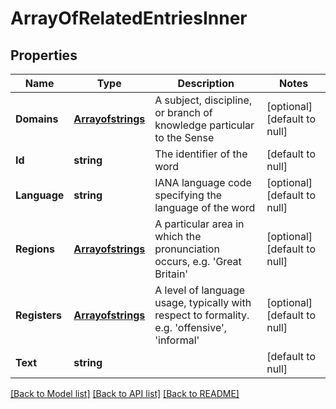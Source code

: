 # ArrayOfRelatedEntriesInner

## Properties
Name | Type | Description | Notes
------------ | ------------- | ------------- | -------------
**Domains** | [**Arrayofstrings**](arrayofstrings.md) | A subject, discipline, or branch of knowledge particular to the Sense | [optional] [default to null]
**Id** | **string** | The identifier of the word | [default to null]
**Language** | **string** | IANA language code specifying the language of the word | [optional] [default to null]
**Regions** | [**Arrayofstrings**](arrayofstrings.md) | A particular area in which the pronunciation occurs, e.g. &#39;Great Britain&#39; | [optional] [default to null]
**Registers** | [**Arrayofstrings**](arrayofstrings.md) | A level of language usage, typically with respect to formality. e.g. &#39;offensive&#39;, &#39;informal&#39; | [optional] [default to null]
**Text** | **string** |  | [default to null]

[[Back to Model list]](../README.md#documentation-for-models) [[Back to API list]](../README.md#documentation-for-api-endpoints) [[Back to README]](../README.md)


